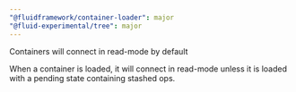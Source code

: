 ```yaml
---
"@fluidframework/container-loader": major
"@fluid-experimental/tree": major
---
```


Containers will connect in read-mode by default

When a container is loaded, it will connect in read-mode unless it is loaded with a pending state containing stashed ops.
